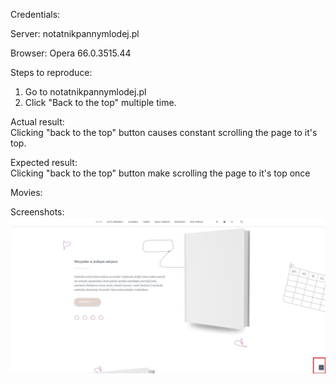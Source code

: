 Credentials:  

Server: notatnikpannymlodej.pl  

Browser: Opera 66.0.3515.44

Steps to reproduce:
1. Go to notatnikpannymlodej.pl  
2. Click "Back to the top" multiple time.

Actual result:  
Clicking "back to the top" button causes constant scrolling the page to it's top.

Expected result:  
Clicking "back to the top" button make scrolling the page to it's top once

Movies: 
<source src="video/Back_to_the_top_site.mp4" type="video/mp4">

Screenshots:  
<img src="img/Back_to_the_top_site.png">
